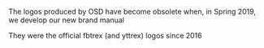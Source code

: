 The logos produced by OSD have become obsolete when, in Spring 2019, we develop our new brand manual

They were the official fbtrex (and yttrex) logos since 2016
